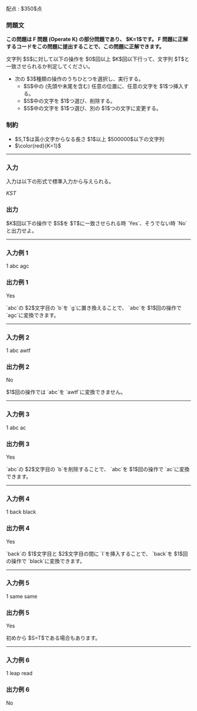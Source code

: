
<div>

<span>

<span>

<p>
配点 : $350$点
</p>

<div>

<section>

### **問題文**

<p>

<strong>
この問題は F 問題 (Operate K) の部分問題であり、 $K=1$です。
</strong>



<strong>
F 問題に正解するコードをこの問題に提出することで、この問題に正解できます。
</strong>

</p>

<p>
文字列 $S$に対して以下の操作を $0$回以上 $K$回以下行って、文字列 $T$と一致させられるか判定してください。
</p>

<ul>

<li>
次の $3$種類の操作のうちひとつを選択し、実行する。
<ul>

<li>
$S$中の (先頭や末尾を含む) 任意の位置に、任意の文字を $1$つ挿入する。
</li>

<li>
$S$中の文字を $1$つ選び、削除する。
</li>

<li>
$S$中の文字を $1$つ選び、別の $1$つの文字に変更する。
</li>

</ul>

</li>

</ul>

</section>

</div>

<div>

<section>

### **制約**

<ul>

<li>
$S,T$は英小文字からなる長さ $1$以上 $500000$以下の文字列
</li>

<li>
$\color{red}{K=1}$
</li>

</ul>

</section>

</div>

---

<div>

<div>

<section>

### **入力**

<p>
入力は以下の形式で標準入力から与えられる。
</p>

<div>

$K$$S$$T$
</div>

</section>

</div>

<div>

<section>

### **出力**

<p>
$K$回以下の操作で $S$を $T$に一致させられる時 `Yes`、そうでない時 `No`と出力せよ。
</p>

</section>

</div>

</div>

---

<div>

<section>

### **入力例 1**

<div>

1
abc
agc

</div>

</section>

</div>

<div>

<section>

### **出力例 1**

<div>

Yes

</div>

<p>
`abc`の $2$文字目の `b`を `g`に置き換えることで、 `abc`を $1$回の操作で `agc`に変換できます。
</p>

</section>

</div>

---

<div>

<section>

### **入力例 2**

<div>

1
abc
awtf

</div>

</section>

</div>

<div>

<section>

### **出力例 2**

<div>

No

</div>

<p>
$1$回の操作では `abc`を `awtf`に変換できません。
</p>

</section>

</div>

---

<div>

<section>

### **入力例 3**

<div>

1
abc
ac

</div>

</section>

</div>

<div>

<section>

### **出力例 3**

<div>

Yes

</div>

<p>
`abc`の $2$文字目の `b`を削除することで、 `abc`を $1$回の操作で `ac`に変換できます。
</p>

</section>

</div>

---

<div>

<section>

### **入力例 4**

<div>

1
back
black

</div>

</section>

</div>

<div>

<section>

### **出力例 4**

<div>

Yes

</div>

<p>
`back`の $1$文字目と $2$文字目の間に `l`を挿入することで、 `back`を $1$回の操作で `black`に変換できます。
</p>

</section>

</div>

---

<div>

<section>

### **入力例 5**

<div>

1
same
same

</div>

</section>

</div>

<div>

<section>

### **出力例 5**

<div>

Yes

</div>

<p>
初めから $S=T$である場合もあります。
</p>

</section>

</div>

---

<div>

<section>

### **入力例 6**

<div>

1
leap
read

</div>

</section>

</div>

<div>

<section>

### **出力例 6**

<div>

No

</div>

</section>

</div>

</span>

</span>

</div>
